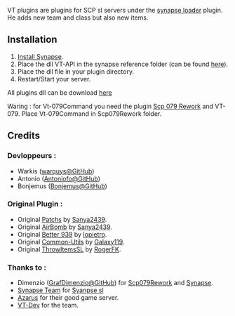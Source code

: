 
VT plugins are plugins for SCP sl servers under the [synapse loader](https://github.com/SynapseSL/Synapse) plugin. He adds new team and class but also new items.

## Installation
1. [Install Synapse](https://github.com/SynapseSL/Synapse/wiki#hosting-guides).
2. Place the dll VT-API in the synapse reference folder (can be found [here](https://github.com/VT-DevGiT/VT-Api)).
3. Place the dll file in your plugin directory.
4. Restart/Start your server.

All plugins dll can be download [here](https://github.com/VT-DevGiT/VT-Plugins/releases) 

Waring :
for Vt-079Command you need the plugin [Scp 079 Rework](https://github.com/SynapseSL/Scp079Rework) and VT-079. Place Vt-079Command in Scp079Rework folder.

## Credits
### Devloppeurs :
* Warkis ([warquys@GitHub](https://github.com/warquys))
* Antonio ([Antoniofo@GitHub](https://github.com/Antoniofo))
* Bonjemus ([Bonjemus@GitHub](https://github.com/Bonjemus))

### Original Plugin : 
* Original [Patchs](https://github.com/sanyae2439/SanyaPlugin_Exiled) by [Sanya2439](https://github.com/sanyae2439).
* Original [AirBomb](https://github.com/sanyae2439/SanyaPlugin_Exiled) by [Sanya2439](https://github.com/sanyae2439).
* Original [Better 939](https://github.com/iopietro/BetterScp939) by [Iopietro](https://github.com/iopietro).
* Original [Common-Utils](https://github.com/Exiled-Team/Common-Utils) by [Galaxy119](https://github.com/galaxy119).
* Original [ThrowItemsSL](https://github.com/RogerFK/ThrowItemsSL) by [RogerFK](https://github.com/RogerFK).

### Thanks to :
* Dimenzio ([GrafDimenzio@GitHub](https://github.com/GrafDimenzio)) for [Scp079Rework](https://github.com/SynapseSL/Scp079Rework) and [Synapse](https://github.com/SynapseSL/Synapse).
* [Synapse Team](https://github.com/SynapseSL) for [Syanpse sl](https://github.com/SynapseSL/Synapse)
* [Azarus](https://github.com/Fondation-Azarus) for their good game server.
* [VT-Dev](https://github.com/VT-DevGiT) for the team.

